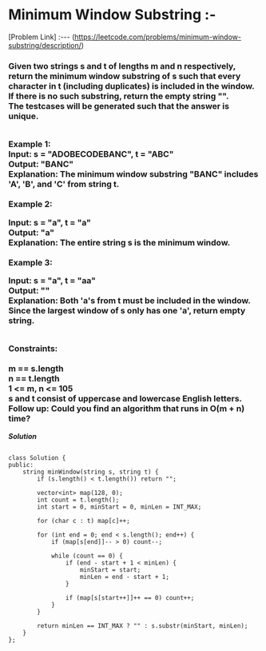 # Minimum Window Substring :-

[Problem Link] :--- (https://leetcode.com/problems/minimum-window-substring/description/)

<h3>
Given two strings s and t of lengths m and n respectively, return the minimum window
substring of s such that every character in t (including duplicates) is included in the window. If there is no such substring, return the empty string "".<br>
The testcases will be generated such that the answer is unique.<br><br>

Example 1:<br>
Input: s = "ADOBECODEBANC", t = "ABC"<br>
Output: "BANC"<br>
Explanation: The minimum window substring "BANC" includes 'A', 'B', and 'C' from string t.<br><br>
Example 2:<br>

Input: s = "a", t = "a"<br>
Output: "a"<br>
Explanation: The entire string s is the minimum window.<br><br>
Example 3:<br>

Input: s = "a", t = "aa"<br>
Output: ""<br>
Explanation: Both 'a's from t must be included in the window.<br>
Since the largest window of s only has one 'a', return empty string.<br><br>
 
Constraints:<br><br>
m == s.length<br>
n == t.length<br>
1 <= m, n <= 105<br>
s and t consist of uppercase and lowercase English letters.<br>
Follow up: Could you find an algorithm that runs in O(m + n) time?<br>
  
</h3>

***Solution***

```

class Solution {
public:
    string minWindow(string s, string t) {
        if (s.length() < t.length()) return "";
        
        vector<int> map(128, 0);
        int count = t.length();
        int start = 0, minStart = 0, minLen = INT_MAX;
        
        for (char c : t) map[c]++;
        
        for (int end = 0; end < s.length(); end++) {
            if (map[s[end]]-- > 0) count--;
            
            while (count == 0) {
                if (end - start + 1 < minLen) {
                    minStart = start;
                    minLen = end - start + 1;
                }
                
                if (map[s[start++]]++ == 0) count++;
            }
        }
        
        return minLen == INT_MAX ? "" : s.substr(minStart, minLen);
    }
};

```
